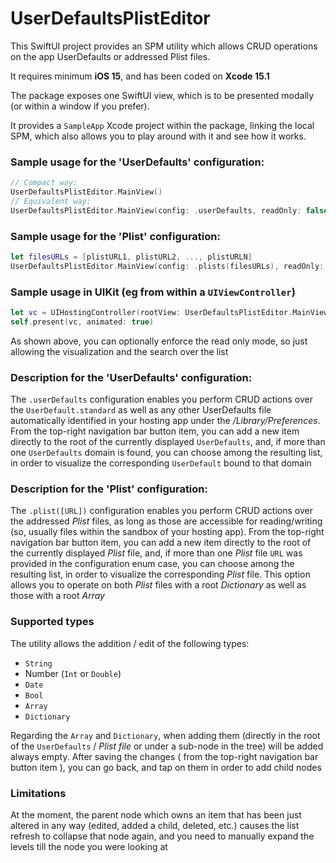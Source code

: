 # UserDefaultsPlistEditor
This SwiftUI project provides an SPM utility which allows CRUD operations on the app UserDefaults or addressed Plist files. 

It requires minimum **iOS 15**, and has been coded on **Xcode 15.1**

The package exposes one SwiftUI view, which is to be presented modally (or within a window if you prefer).

It provides a `SampleApp` Xcode project within the package, linking the local SPM, which also allows you to play around with it and see how it works.

### Sample usage for the '**UserDefaults**' configuration:

```swift
// Compact way:
UserDefaultsPlistEditor.MainView()
// Equivalent way:
UserDefaultsPlistEditor.MainView(config: .userDefaults, readOnly: false)
```

### Sample usage for the '**Plist**' configuration:

```swift
let filesURLs = [plistURL1, plistURL2, ..., plistURLN]
UserDefaultsPlistEditor.MainView(config: .plists(filesURLs), readOnly: false)
```

### Sample usage in **UIKit** (eg from within a `UIViewController`)
```swift
let vc = UIHostingController(rootView: UserDefaultsPlistEditor.MainView())
self.present(vc, animated: true)
```

As shown above, you can optionally enforce the read only mode, so just allowing the visualization and the search over the list

### Description for the '**UserDefaults**' configuration: 
The `.userDefaults` configuration enables you perform CRUD actions over the `UserDefault.standard` as well as any other UserDefaults file automatically identified in your hosting app under the */Library/Preferences*. From the top-right navigation bar button item, you can add a new item directly to the root of the currently displayed `UserDefaults`, and, if more than one `UserDefaults` domain is found, you can choose among the resulting list, in order to visualize the corresponding `UserDefault` bound to that domain

### Description for the '**Plist**' configuration: 
The `.plist([URL])` configuration enables you perform CRUD actions over the addressed *Plist* files, as long as those are accessible for reading/writing (so, usually files within the sandbox of your hosting app). From the top-right navigation bar button item, you can add a new item directly to the root of the currently displayed *Plist* file, and, if more than one *Plist* file `URL` was provided in the configuration enum case, you can choose among the resulting list, in order to visualize the corresponding *Plist* file. This option allows you to operate on both *Plist* files with a root *Dictionary* as well as those with a root *Array*

### Supported types
The utility allows the addition / edit of the following types:
- `String`
- Number (`Int` or `Double`)
- `Date`
- `Bool`
- `Array`
- `Dictionary`

Regarding the `Array` and `Dictionary`, when adding them (directly in the root of the `UserDefaults` / *Plist file* or under a sub-node in the tree) will be added always empty. After saving the changes ( from the top-right navigation bar button item ), you can go back, and tap on them in order to add child nodes

### Limitations
At the moment, the parent node which owns an item that has been just altered in any way (edited, added a child, deleted, etc.) causes the list refresh to collapse that node again, and you need to manually expand the levels till the node you were looking at